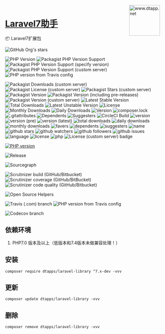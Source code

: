 <img align="right" width="100" src="https://kodo-cdn.dtapp.net/04/999e9f2f06d396968eacc10ce9bc8a.png" alt="www.dtapp.net"/>

<h1 align="left"><a href="https://www.dtapp.net/">Laravel7助手</a></h1>

📦 Laravel7扩展包

[comment]: <> (dtapps)
![GitHub Org's stars](https://img.shields.io/github/stars/dtapps?style=for-the-badge)

[comment]: <> (php)
![PHP Version](https://img.shields.io/badge/php-%3E%3D7.1-8892BF.svg?style=for-the-badge)
![Packagist PHP Version Support](https://img.shields.io/packagist/php-v/dtapps/laravel-library?style=for-the-badge)
![Packagist PHP Version Support (specify version)](https://img.shields.io/packagist/php-v/dtapps/laravel-library/v7)
![Packagist PHP Version Support (custom server)](https://img.shields.io/packagist/php-v/dtapps/laravel-library?style=for-the-badge)
![PHP version from Travis config](https://img.shields.io/travis/php-v/dtapps/laravel-library/v7)

[comment]: <> (packagist.org)
![Packagist Downloads (custom server)](https://img.shields.io/packagist/dt/dtapps/laravel-library?style=for-the-badge)
![Packagist License (custom server)](https://img.shields.io/packagist/l/dtapps/laravel-library?style=for-the-badge)
![Packagist Stars (custom server)](https://img.shields.io/packagist/stars/dtapps/laravel-library?style=for-the-badge)
![Packagist Version](https://img.shields.io/packagist/v/dtapps/laravel-library?style=for-the-badge)
![Packagist Version (including pre-releases)](https://img.shields.io/packagist/v/dtapps/laravel-library?include_prereleases&style=for-the-badge)
![Packagist Version (custom server)](https://img.shields.io/packagist/v/dtapps/laravel-library?style=for-the-badge)
![Latest Stable Version](https://poser.pugx.org/dtapps/laravel-library/v)
![Total Downloads](https://poser.pugx.org/dtapps/laravel-library/downloads)
![Latest Unstable Version](https://poser.pugx.org/dtapps/laravel-library/v/unstable)
![License](https://poser.pugx.org/dtapps/laravel-library/license)
![Monthly Downloads](https://poser.pugx.org/dtapps/laravel-library/d/monthly)
![Daily Downloads](https://poser.pugx.org/dtapps/laravel-library/d/daily)
![Version](https://poser.pugx.org/dtapps/laravel-library/version)
![composer.lock](https://poser.pugx.org/dtapps/laravel-library/composerlock)
![.gitattributes](https://poser.pugx.org/dtapps/laravel-library/gitattributes)
![Dependents](https://poser.pugx.org/dtapps/laravel-library/dependents)
![Suggesters](https://poser.pugx.org/dtapps/laravel-library/suggesters)
![CircleCI Build](https://poser.pugx.org/dtapps/laravel-library/circleci)
![version](https://badgen.net/packagist/v/dtapps/laravel-library)
![version (pre)](https://badgen.net/packagist/v/dtapps/laravel-library/pre)
![version (latest)](https://badgen.net/packagist/v/dtapps/laravel-library/latest)
![total downloads](https://badgen.net/packagist/dt/dtapps/laravel-library)
![daily downloads](https://badgen.net/packagist/dd/dtapps/laravel-library)
![monthly downloads](https://badgen.net/packagist/dm/dtapps/laravel-library)
![favers](https://badgen.net/packagist/favers/dtapps/laravel-library)
![dependents](https://badgen.net/packagist/dependents/dtapps/laravel-library)
![suggesters ](https://badgen.net/packagist/suggesters/dtapps/laravel-library)
![name](https://badgen.net/packagist/name/dtapps/laravel-library)
![github stars](https://badgen.net/packagist/ghs/dtapps/laravel-library)
![github watchers](https://badgen.net/packagist/ghw/dtapps/laravel-library)
![github followers](https://badgen.net/packagist/ghf/dtapps/laravel-library)
![github issues](https://badgen.net/packagist/ghi/dtapps/laravel-library)
![language](https://badgen.net/packagist/lang/dtapps/laravel-library)
![license](https://badgen.net/packagist/license/dtapps/laravel-library)
![php](https://badgen.net/packagist/php/dtapps/laravel-library)
![License (custom server) badge](https://badgen.net/packagist/l/dtapps/laravel-library?server=https%3A%2F%2Fpackagist.org)

[comment]: <> (badge.fury.io)
[![PHP version](https://badge.fury.io/ph/dtapps%2Flaravel-library.svg)](https://badge.fury.io/ph/dtapps%2Flaravel-library)

[comment]: <> (github.com)
![Release](https://img.shields.io/github/release/dtapps/laravel-library.svg?style=flat-square)

[comment]: <> (sourcegraph.com)
![Sourcegraph](https://sourcegraph.com/github.com/dtapps/laravel-library/-/badge.svg)

[comment]: <> (scrutinizer-ci.com)
![Scrutinizer build (GitHub/Bitbucket)](https://img.shields.io/scrutinizer/build/g/dtapps/laravel-library/v7?style=for-the-badge)
![Scrutinizer coverage (GitHub/BitBucket)](https://img.shields.io/scrutinizer/coverage/g/dtapps/laravel-library/v7?style=for-the-badge)
![Scrutinizer code quality (GitHub/Bitbucket)](https://img.shields.io/scrutinizer/quality/g/dtappd/laravel-library/v7?style=for-the-badge)

[comment]: <> (www.codetriage.com)
![Open Source Helpers](https://www.codetriage.com/dtapps/laravel-library/badges/users.svg)

[comment]: <> (www.travis-ci.com)
![Travis (.com) branch](https://img.shields.io/travis/com/dtapps/laravel-library/v7)
![PHP version from Travis config](https://img.shields.io/travis/php-v/dtapps/laravel-library/v7?style=for-the-badge)

[comment]: <> (app.codecov.io)
![Codecov branch](https://img.shields.io/codecov/c/github/dtapps/laravel-library/v7?style=for-the-badge)

## 依赖环境

1. PHP7.0 版本及以上（低版本和7.4版本未做兼容处理！）

## 安装

```text
composer require dtapps/laravel-library ^7.x-dev -vvv
```

## 更新

```text
composer update dtapps/laravel-library -vvv
```

## 删除

```text
composer remove dtapps/laravel-library -vvv
```
